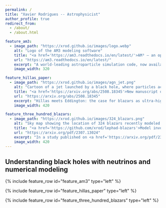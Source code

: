 ```yaml
---
permalink: /
title: "Xavier Rodrigues -- Astrophysicist"
author_profile: true
redirect_from:
  - /about/
  - /about.html

feature_am3:
  - image_path: "https://xrod.github.io/images/logo.webp"
    alt: "Logo of the AM3 modeling software"
    title: "<a href='https://am3.readthedocs.io/en/latest/'>AM³ — an open-source astroparticle framework</a>"
    url: "https://am3.readthedocs.io/en/latest/"
    excerpt: "A world-leading astroparticle simulation code, now available as open-source Python software."
    image_width: 320

feature_hillas_paper:
  - image_path: "https://xrod.github.io/images/agn_jet.png"
    alt: "Cartoon of a jet launched by a black hole, where particles accelerated to high energies emit complex radiative signatures"
    title: "<a href='https://arxiv.org/abs/2508.18345'>New manuscript out August 2025</a>"
    url: "https://arxiv.org/abs/2508.18345"
    excerpt: "Hillas meets Eddington: the case for blazars as ultra-high-energy neutrino sources."
    image_width: 420

feature_three_hundred_blazars:
  - image_path: "https://xrod.github.io/images/324_blazars.png"
    alt: "Sky map showing the location of 324 blazars recently modeled by Rodrigues et al."
    title: "<a href='https://github.com/xrod/lephad-blazars'>Model involving hundreds of black hole jets predicts neutrino emission</a>"
    url: "https://arxiv.org/pdf/2307.13024"
    excerpt: "In a study published on <a href='https://arxiv.org/pdf/2307.13024'>Astron. Astrophys. (2024)</a>, I modeled 324 blazars detected with the Fermi Large Area Telescope and showed that for one-third of the sample, proton interactions can help describe observations. The <a href='https://github.com/xrod/lephad-blazars'>results</a> and the <a href='https://gitlab.desy.de/am3/am3/-/blob/master/docs/examples/blazar_detailed_example.ipynb?ref_type=heads'>simulation flow with AM3</a> are publicly available."
    image_width: 420
---
```


## Understanding black holes with neutrinos and numerical modeling


{% include feature_row id="feature_am3" type="left" %}

{% include feature_row id="feature_hillas_paper" type="left" %}

{% include feature_row id="feature_three_hundred_blazars" type="left" %}
